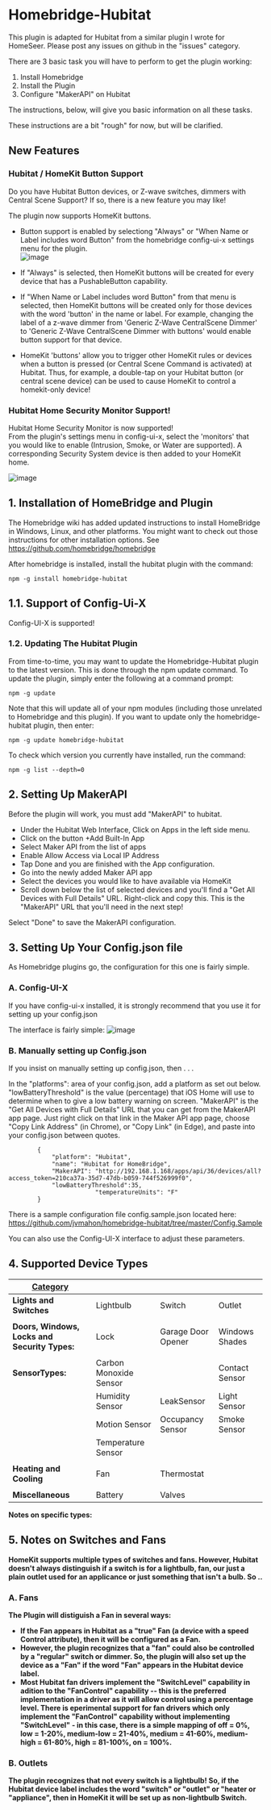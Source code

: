 # Homebridge-Hubitat
This plugin is adapted for Hubitat from a similar plugin I wrote for HomeSeer. Please post any issues on github in the "issues" category. 

There are 3 basic task you will have to perform to get the plugin working:
1. Install Homebridge
2. Install the Plugin
3. Configure "MakerAPI" on Hubitat

The instructions, below, will give you basic information on all these tasks.

These instructions are a bit "rough" for now, but will be clarified.

## New Features
### Hubitat / HomeKit Button Support

Do you have Hubitat Button devices, or Z-wave switches, dimmers with Central Scene Support? If so, there is a new feature you may like!

The plugin now supports HomeKit buttons. 
* Button support is enabled by selectiong "Always" or "When Name or Label includes word Button" from the homebridge config-ui-x settings menu for the plugin.  
![image](https://user-images.githubusercontent.com/15061942/110207669-0f5bec80-7e53-11eb-96ca-a0d8cc1d6d26.png)

* If "Always" is selected, then HomeKit buttons will be created for every device that has a PushableButton capability.  
* If "When Name or Label includes word Button" from that menu is selected, then HomeKit buttons will be created only for those devices with the word 'button' in the name or label. For example, changing the label of a z-wave dimmer from 'Generic Z-Wave CentralScene Dimmer' to 'Generic Z-Wave CentralScene Dimmer with buttons' would enable button support for that device. 
* HomeKit 'buttons' allow you to trigger other HomeKit rules or devices when a button is pressed (or Central Scene Command is activated) at Hubitat. Thus, for example, a double-tap on your Hubitat button (or central scene device) can be used to cause HomeKit to control a homekit-only device!

### Hubitat Home Security Monitor Support!
Hubitat Home Security Monitor is now supported!  
From the plugin's settings menu in config-ui-x, select the 'monitors' that you would like to enable (Intrusion, Smoke, or Water are supported). A corresponding Security System device is then added to your HomeKit home.

![image](https://user-images.githubusercontent.com/15061942/110207656-f8b59580-7e52-11eb-858e-08221b6724a2.png)


## 1. Installation of HomeBridge and Plugin

The Homebridge wiki has added updated instructions to install HomeBridge in Windows, Linux, and other platforms. You might want to check out those instructions for other installation options. See https://github.com/homebridge/homebridge

After homebridge is installed, install the hubitat plugin with the command:
`````
npm -g install homebridge-hubitat
`````

## 1.1. Support of Config-Ui-X
Config-UI-X is supported!


### 1.2. Updating The Hubitat Plugin
From time-to-time, you may want to update the Homebridge-Hubitat plugin to the latest version. This is done through the npm update command. To update the plugin, simply enter the following at a command prompt:
`````
npm -g update
`````
Note that this will update all of your npm modules (including those unrelated to Homebridge and this plugin). If you want to update only the homebridge-hubitat plugin, then enter:
`````
npm -g update homebridge-hubitat
`````

To check which version you currently have installed, run the command:
`````
npm -g list --depth=0
`````

## 2. Setting Up MakerAPI

Before the plugin will work, you must add "MakerAPI" to hubitat.

* Under the Hubitat Web Interface, Click on Apps in the left side menu.
* Click on the button +Add Built-In App
* Select Maker API from the list of apps
* Enable Allow Access via Local IP Address
* Tap Done and you are finished with the App configuration.
* Go into the newly added Maker API app
* Select the devices you would like to have available via HomeKit
* Scroll down below the list of selected devices and you'll find a "Get All Devices with Full Details" URL. Right-click and copy this. This is the "MakerAPI" URL that you'll need in the next step!

Select "Done" to save the MakerAPI configuration.

## 3. Setting Up Your Config.json file

As Homebridge plugins go, the configuration for this one is fairly simple. 

### A. Config-UI-X
If you have config-ui-x installed, it is strongly recommend that you use it for setting up your config.json

The interface is fairly simple:
![image](https://user-images.githubusercontent.com/15061942/110207755-a88b0300-7e53-11eb-87e7-7862f74f9093.png)


### B. Manually setting up Config.json

If you insist on manually setting up config.json, then . . .

In the "platforms": area of your config.json, add a platform as set out below.
"lowBatteryThreshold" is the value (percentage) that iOS Home will use to determine when to give a low battery warning on screen.
"MakerAPI" is the "Get All Devices with Full Details" URL that you can get from the MakerAPI app page. Just right click on that link in the Maker API app page, choose "Copy Link Address" (in Chrome), or "Copy Link" (in Edge), and paste into your config.json between quotes. 


`````
		{
			"platform": "Hubitat",              
			"name": "Hubitat for HomeBridge", 
			"MakerAPI": "http://192.168.1.168/apps/api/36/devices/all?access_token=210ca37a-35d7-47db-b059-744f526999f0",
			"lowBatteryThreshold":35,
                        "temperatureUnits": "F"
		}
`````
There is a sample configuration file config.sample.json located here: https://github.com/jvmahon/homebridge-hubitat/tree/master/Config.Sample

You can also use the Config-UI-X interface to adjust these parameters.

## 4. Supported Device Types

| <u>Category                                  	|                      	|                     	|                  	|
|-------------------------------------------	|----------------------	|---------------------	|------------------	|
| <b>Lights and Switches                       	| Lightbulb            	| Switch              	| Outlet           	|
| | | |
| <b>Doors, Windows, Locks and Security Types: 	| Lock                 	| Garage Door Opener                 	|  Windows Shades	|
| | | |
| <b>SensorTypes:                              	| Carbon Monoxide Sensor 	|  	| Contact Sensor    	|
|                                           	| Humidity Sensor       	| LeakSensor          	| Light Sensor      	|
|                                           	| Motion Sensor         	| Occupancy Sensor     	| Smoke Sensor      	|
|                                           	| Temperature Sensor     |                     	|                  	|
| | | |
| <b>Heating and Cooling                       	| Fan            	|   Thermostat  	|                  	|
| | | |
| <b>Miscellaneous                             	|  Battery             	|    Valves                 	|                  	|

<b>Notes on specific types:


## 5. Notes on Switches and Fans

HomeKit supports multiple types of switches and fans. However, Hubitat doesn't always distinguish if a switch is for a lightbulb, fan, our just a plain outlet used for an applicance or just something that isn't a bulb. So ..

### A. Fans

The Plugin will distiguish a Fan in several ways:

* If the Fan appears in Hubitat as a "true" Fan (a device with a speed Control attribute), then it will be configured as a Fan.
* However, the plugin recognizes that a "fan" could also be controlled by a "regular" switch or dimmer. So, the plugin will also set up the device as a "Fan" if the word "Fan" appears in the Hubitat device label.
* Most Hubitat fan drivers implement the "SwitchLevel" capability in adition to the "FanControl" capability -- this is the preferred implementation in a driver as it will allow control using a percentage level. There is eperimental support for fan drivers which only implement the "FanControl" capability without implementing "SwitchLevel" - in this case, there is a simple mapping of off = 0%, low = 1-20%, medium-low = 21-40%, medium = 41-60%, medium-high = 61-80%, high = 81-100%, on = 100%.

### B. Outlets

The plugin recognizes that not every switch is a lightbulb!  So, if the Hubitat device label includes the word "switch" or "outlet" or "heater or "appliance", then in HomeKit it will be set up as non-lightbulb Switch.

